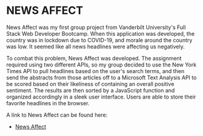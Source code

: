 # NEWS AFFECT

News Affect was my first group project from Vanderbilt University's Full Stack Web Developer Bootcamp.  When this application was developed, the country was in lockdown due to COVID-19, and morale around the country was low.  It seemed like all news headlines were affecting us negatively.

To combat this problem, News Affect was developed.  The assignment required using two different APIs, so my group decided to use the New York Times API to pull headlines based on the user's search terms, and then send the abstracts from those articles off to a Microsoft Text Analysis API to be scored based on their likeliness of containing an overall positive sentiment.  The results are then sorted by a JavaScript function and organized accordingly in a sleek user interface.  Users are able to store their favorite headlines in the browser.  

A link to News Affect can be found here:

* [News Affect](https://slimzim.github.io/News-Affect/)


